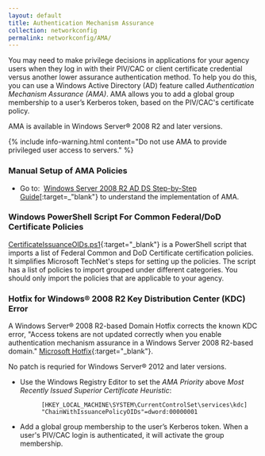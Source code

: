 ```yaml
---
layout: default
title: Authentication Mechanism Assurance
collection: networkconfig
permalink: networkconfig/AMA/
---
```


You may need to make privilege decisions in applications for your agency users when they log in with their PIV/CAC or client certificate credential versus another lower assurance authentication method. To help you do this, you can use a Windows Active Directory (AD) feature called _Authentication Mechanism Assurance (AMA)_. AMA allows you to add a global group membership to a user’s Kerberos token, based on the PIV/CAC's certificate policy.

AMA is available in Windows Server® 2008 R2 and later versions.

{% include info-warning.html content="Do not use AMA to provide privileged user access to servers." %}

### Manual Setup of AMA Policies
* Go to:&nbsp;&nbsp;[Windows Server 2008 R2 AD DS Step-by-Step Guide](https://technet.microsoft.com/en-us/library/dd378897(v=WS.10).aspx)[:target=_"blank"} to understand the implementation of AMA.

### Windows PowerShell Script For Common Federal/DoD Certificate Policies
[CertificateIssuanceOIDs.ps1](https://github.com/GSA/ficam-scripts-public/tree/master/_ama){:target="_blank"} is a PowerShell script that imports a list of Federal Common and DoD Certificate certification policies. It simplifies Microsoft TechNet's steps for setting up the policies. The script has a list of policies to import grouped under different categories. You should only import the policies that are applicable to your agency.

### Hotfix for Windows® 2008 R2 Key Distribution Center (KDC) Error
A Windows Server® 2008 R2-based Domain Hotfix corrects the known KDC error, "Access tokens are not updated correctly when you enable authentication mechanism assurance in a Windows Server 2008 R2-based domain." [Microsoft Hotfix](http://support.microsoft.com/kb/2771254){:target="_blank"}.

No patch is requried for Windows Server® 2012 and later versions.

* Use the Windows Registry Editor to set the _AMA Priority_ above _Most Recently Issued Superior Certificate Heuristic_:

            [HKEY_LOCAL_MACHINE\SYSTEM\CurrentControlSet\services\kdc]
            "ChainWithIssuancePolicyOIDs"=dword:00000001
            
* Add a global group membership to the user’s Kerberos token. When a user's PIV/CAC login is authenticated, it will activate the group membership.
